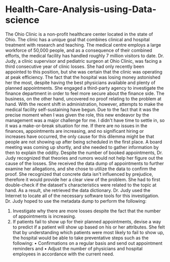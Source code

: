 # Health-Care-Analysis-using-Data-science
The Ohio Clinic is a non-profit healthcare center located in the state of Ohio. The clinic has a unique goal that combines clinical and hospital treatment with research and teaching. 
The medical centre employs a large workforce of 50,000 people, and as a consequence of their combined efforts, the medical facility has handled roughly 7 million visitors to date.
Dr. Judy, a clinic supervisor and pediatric surgeon at Ohio Clinic, was facing a third consecutive year of clinic losses. 
She had only recently been appointed to this position, but she was certain that the clinic was operating at peak efficiency. 
The fact that the hospital was losing money astonished her the most, despite having the best physicians available and plenty of planned appointments. 
She engaged a third-party agency to investigate the finance department in order to feel more secure about the finance side. 
The business, on the other hand, uncovered no proof relating to the problem at hand. 
With the recent shift in administration, however, attempts to make the medical facility self-sustaining have begun.
Due to the fact that it was the precise moment when I was given the role, this new endeavor by the management was a major challenge for me. 
I didn't have time to settle in, so it was a make-or-break situation for me. If there are no issues in the finances, appointments are increasing, and no significant hiring or increases have occurred, the only cause for this dilemma might be that people are not showing up after being scheduled in the first place.
A board meeting was coming up shortly, and she needed to gather information by then to explain the oddity. Despite the number of booked appointments, Dr. Judy recognized that theories and rumors would not help her figure out the cause of the losses.
She received the data dump of appointments to further examine her allegations, and she chose to utilize the data to confirm the proof. 
She recognized that concrete data isn't influenced by prejudice, therefore it would provide her a clear view of the problem. 
She had to first double-check if the dataset's characteristics were related to the topic at hand. As a result, she retrieved the data dictionary. 
Dr. Judy used the Internet to locate all of the necessary software tools for this investigation.
Dr. Judy hoped to use the metadata dump to perform the following:
1. Investigate why there are more losses despite the fact that the number of appointments is increasing.
2. If patients fail to show up for their planned appointments, devise a way to predict if a patient will show up based on his or her attributes. 
She felt that by understanding which patients were most likely to fail to show up, the hospital would be able to take preventative steps such as the following:
• Confirmations on a regular basis and send out appointment reminders and
• Adjust the number of physicians and hospital employees in accordance with the current need.
